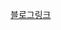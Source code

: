 <a href= "https://velog.io/@wn8624/26%EC%9E%A5-ES6-%ED%95%A8%EC%88%98%EC%9D%98-%EC%B6%94%EA%B0%80-%EA%B8%B0%EB%8A%A5" > 블로그링크 </a>
